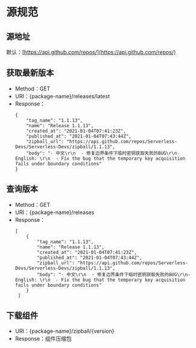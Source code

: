 # 源规范

## 源地址

默认：[https://api.github.com/repos/](https://api.github.com/repos/)

## 获取最新版本

- Method：GET
- URI：{package-name}/releases/latest
- Response：
    ```
    {
        "tag_name": "1.1.13",
        "name": "Release 1.1.13",
        "created_at": "2021-01-04T07:41:23Z",
        "published_at": "2021-01-04T07:43:44Z",
        "zipball_url": "https://api.github.com/repos/Serverless-Devs/Serverless-Devs/zipball/1.1.13",
        "body": "- 中文\r\n  - 修复边界条件下临时密钥获取失败的BUG\r\n- English: \r\n  - Fix the bug that the temporary key acquisition fails under boundary conditions"
    }
    ```
  
## 查询版本
- Method：GET
- URI：{package-name}/releases
- Response：
    ```
    [
        {
            "tag_name": "1.1.13",
            "name": "Release 1.1.13",
            "created_at": "2021-01-04T07:41:23Z",
            "published_at": "2021-01-04T07:43:44Z",
            "zipball_url": "https://api.github.com/repos/Serverless-Devs/Serverless-Devs/zipball/1.1.13",
            "body": "- 中文\r\n  - 修复边界条件下临时密钥获取失败的BUG\r\n- English: \r\n  - Fix the bug that the temporary key acquisition fails under boundary conditions"
        }
     ]
    ```
## 下载组件
- URI：{package-name}/zipball/{version}
- Response：组件压缩包
